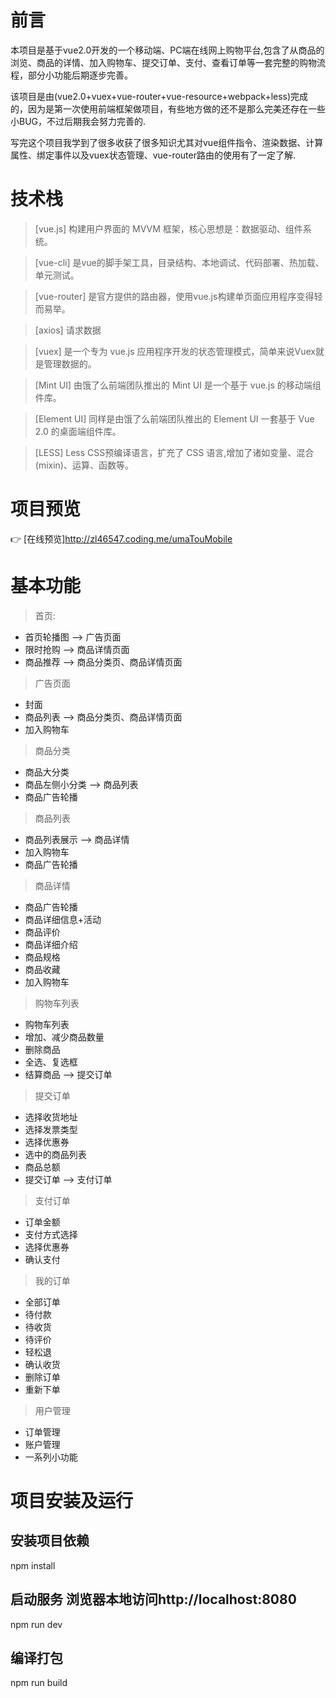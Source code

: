 # 前言
本项目是基于vue2.0开发的一个移动端、PC端在线网上购物平台,包含了从商品的浏览、商品的详情、加入购物车、提交订单、支付、查看订单等一套完整的购物流程，部分小功能后期逐步完善。

该项目是由(vue2.0+vuex+vue-router+vue-resource+webpack+less)完成的，因为是第一次使用前端框架做项目，有些地方做的还不是那么完美还存在一些小BUG，不过后期我会努力完善的.

写完这个项目我学到了很多收获了很多知识尤其对vue组件指令、渲染数据、计算属性、绑定事件以及vuex状态管理、vue-router路由的使用有了一定了解.


# 技术栈
> [vue.js] 构建用户界面的 MVVM 框架，核心思想是：数据驱动、组件系统。

> [vue-cli]  是vue的脚手架工具，目录结构、本地调试、代码部署、热加载、单元测试。

> [vue-router] 是官方提供的路由器，使用vue.js构建单页面应用程序变得轻而易举。

> [axios] 请求数据

> [vuex]  是一个专为 vue.js 应用程序开发的状态管理模式，简单来说Vuex就是管理数据的。

> [Mint UI] 由饿了么前端团队推出的 Mint UI 是一个基于 vue.js 的移动端组件库。

> [Element UI] 同样是由饿了么前端团队推出的 Element UI 一套基于 Vue 2.0 的桌面端组件库。

> [LESS] Less CSS预编译语言，扩充了 CSS 语言,增加了诸如变量、混合(mixin)、运算、函数等。

# 项目预览
:point_right: [在线预览]http://zl46547.coding.me/umaTouMobile<br>

# 基本功能
> 首页:
  * 首页轮播图 --> 广告页面
  * 限时抢购 --> 商品详情页面
  * 商品推荐 --> 商品分类页、商品详情页面
> 广告页面
  * 封面
  * 商品列表 --> 商品分类页、商品详情页面
  * 加入购物车
> 商品分类
  * 商品大分类
  * 商品左侧小分类 --> 商品列表
  * 商品广告轮播
> 商品列表
  * 商品列表展示 --> 商品详情
  * 加入购物车
  * 商品广告轮播
> 商品详情
  * 商品广告轮播
  * 商品详细信息+活动
  * 商品评价
  * 商品详细介绍
  * 商品规格
  * 商品收藏
  * 加入购物车
> 购物车列表
  * 购物车列表
  * 增加、减少商品数量
  * 删除商品
  * 全选、复选框
  * 结算商品 --> 提交订单
> 提交订单
  * 选择收货地址
  * 选择发票类型
  * 选择优惠券
  * 选中的商品列表
  * 商品总额
  * 提交订单 --> 支付订单
> 支付订单
  * 订单金额
  * 支付方式选择
  * 选择优惠券
  * 确认支付
> 我的订单
  * 全部订单
  * 待付款
  * 待收货
  * 待评价
  * 轻松退
  * 确认收货
  * 删除订单
  * 重新下单
> 用户管理
  * 订单管理
  * 账户管理
  * 一系列小功能
  
# 项目安装及运行

## 安装项目依赖
npm install 

## 启动服务 浏览器本地访问http://localhost:8080
npm run dev

## 编译打包
npm run build





